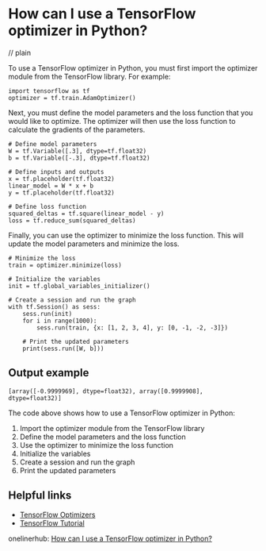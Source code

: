 # How can I use a TensorFlow optimizer in Python?
// plain

To use a TensorFlow optimizer in Python, you must first import the optimizer module from the TensorFlow library. For example:

```
import tensorflow as tf
optimizer = tf.train.AdamOptimizer()
```

Next, you must define the model parameters and the loss function that you would like to optimize. The optimizer will then use the loss function to calculate the gradients of the parameters.

```
# Define model parameters
W = tf.Variable([.3], dtype=tf.float32)
b = tf.Variable([-.3], dtype=tf.float32)

# Define inputs and outputs
x = tf.placeholder(tf.float32)
linear_model = W * x + b
y = tf.placeholder(tf.float32)

# Define loss function
squared_deltas = tf.square(linear_model - y)
loss = tf.reduce_sum(squared_deltas)
```

Finally, you can use the optimizer to minimize the loss function. This will update the model parameters and minimize the loss.

```
# Minimize the loss
train = optimizer.minimize(loss)

# Initialize the variables
init = tf.global_variables_initializer()

# Create a session and run the graph
with tf.Session() as sess:
    sess.run(init)
    for i in range(1000):
        sess.run(train, {x: [1, 2, 3, 4], y: [0, -1, -2, -3]})

    # Print the updated parameters
    print(sess.run([W, b]))

```
## Output example

```
[array([-0.9999969], dtype=float32), array([0.9999908], dtype=float32)]
```

The code above shows how to use a TensorFlow optimizer in Python:

1. Import the optimizer module from the TensorFlow library
2. Define the model parameters and the loss function
3. Use the optimizer to minimize the loss function
4. Initialize the variables
5. Create a session and run the graph
6. Print the updated parameters

## Helpful links

- [TensorFlow Optimizers](https://www.tensorflow.org/api_guides/python/train#Optimizers)
- [TensorFlow Tutorial](https://www.tensorflow.org/tutorials/)

onelinerhub: [How can I use a TensorFlow optimizer in Python?](https://onelinerhub.com/python-tensorflow/how-can-i-use-a-tensorflow-optimizer-in-python)